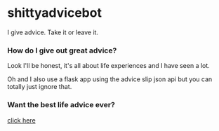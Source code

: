 # shittyadvicebot
I give advice. Take it or leave it.

### How do I give out great advice?

Look I'll be honest, it's all about life experiences and I have seen a lot.

Oh and I also use a flask app using the advice slip json api but you can totally just ignore that.

### Want the best life advice ever?

[click here](https://youtu.be/dQw4w9WgXcQ)